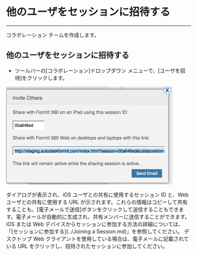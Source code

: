 

# 他のユーザをセッションに招待する

---

コラボレーション チームを作成します。

## 他のユーザをセッションに招待する

* ツールバーの[コラボレーション]ドロップダウン メニューで、[ユーザを招待]をクリックします。

![](Images/GUID-03AAC963-3FA7-459C-8E8D-61AE53A483B4-low.png)

ダイアログが表示され、iOS ユーザとの共有に使用するセッション ID と、Web ユーザとの共有に使用する URL が示されます。これらの情報はコピーして共有することも、[電子メールで送信]ボタンをクリックして送信することもできます。電子メールが自動的に生成され、共有メンバーに送信することができます。iOS または Web デバイスからセッションに参加する方法の詳細については、「[セッションに参加する](../Joining a Session.md)」を参照してください。 デスクトップ Web クライアントを使用している場合は、電子メールに記載されている URL をクリックし、招待されたセッションに参加してください。

